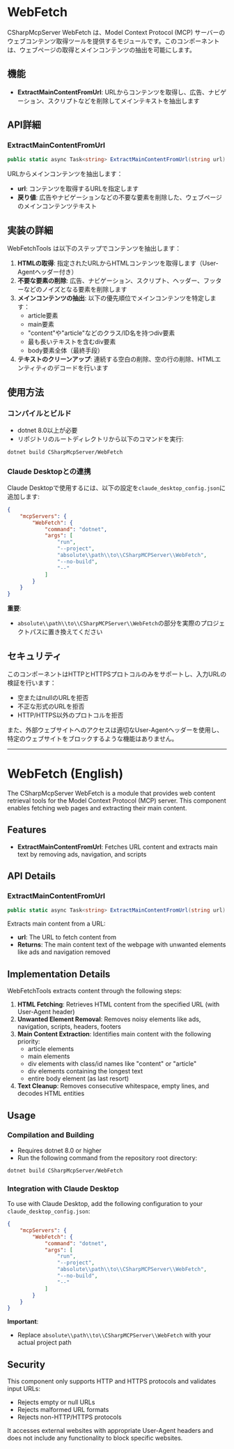 ﻿# WebFetch

CSharpMcpServer WebFetch は、Model Context Protocol (MCP) サーバーのウェブコンテンツ取得ツールを提供するモジュールです。このコンポーネントは、ウェブページの取得とメインコンテンツの抽出を可能にします。

## 機能
- **ExtractMainContentFromUrl**: URLからコンテンツを取得し、広告、ナビゲーション、スクリプトなどを削除してメインテキストを抽出します

## API詳細

### ExtractMainContentFromUrl
```csharp
public static async Task<string> ExtractMainContentFromUrl(string url)
```
URLからメインコンテンツを抽出します：
- **url**: コンテンツを取得するURLを指定します
- **戻り値**: 広告やナビゲーションなどの不要な要素を削除した、ウェブページのメインコンテンツテキスト

## 実装の詳細

WebFetchTools は以下のステップでコンテンツを抽出します：

1. **HTMLの取得**: 指定されたURLからHTMLコンテンツを取得します（User-Agentヘッダー付き）
2. **不要な要素の削除**: 広告、ナビゲーション、スクリプト、ヘッダー、フッターなどのノイズとなる要素を削除します
3. **メインコンテンツの抽出**: 以下の優先順位でメインコンテンツを特定します：
   - article要素
   - main要素
   - "content"や"article"などのクラス/ID名を持つdiv要素
   - 最も長いテキストを含むdiv要素
   - body要素全体（最終手段）
4. **テキストのクリーンアップ**: 連続する空白の削除、空の行の削除、HTMLエンティティのデコードを行います

## 使用方法

### コンパイルとビルド
- dotnet 8.0以上が必要
- リポジトリのルートディレクトリから以下のコマンドを実行:

```bash
dotnet build CSharpMcpServer/WebFetch
```

### Claude Desktopとの連携
Claude Desktopで使用するには、以下の設定を`claude_desktop_config.json`に追加します:

```json
{
    "mcpServers": {
        "WebFetch": {
            "command": "dotnet",
            "args": [
                "run",
                "--project",
                "absolute\\path\\to\\CSharpMCPServer\\WebFetch",
                "--no-build",
                "--"
            ]
        }
    }
}
```

**重要**: 
- `absolute\\path\\to\\CSharpMCPServer\\WebFetch`の部分を実際のプロジェクトパスに置き換えてください

## セキュリティ

このコンポーネントはHTTPとHTTPSプロトコルのみをサポートし、入力URLの検証を行います：
- 空またはnullのURLを拒否
- 不正な形式のURLを拒否
- HTTP/HTTPS以外のプロトコルを拒否

また、外部ウェブサイトへのアクセスは適切なUser-Agentヘッダーを使用し、特定のウェブサイトをブロックするような機能はありません。

---

# WebFetch (English)

The CSharpMcpServer WebFetch is a module that provides web content retrieval tools for the Model Context Protocol (MCP) server. This component enables fetching web pages and extracting their main content.

## Features
- **ExtractMainContentFromUrl**: Fetches URL content and extracts main text by removing ads, navigation, and scripts

## API Details

### ExtractMainContentFromUrl
```csharp
public static async Task<string> ExtractMainContentFromUrl(string url)
```
Extracts main content from a URL:
- **url**: The URL to fetch content from
- **Returns**: The main content text of the webpage with unwanted elements like ads and navigation removed

## Implementation Details

WebFetchTools extracts content through the following steps:

1. **HTML Fetching**: Retrieves HTML content from the specified URL (with User-Agent header)
2. **Unwanted Element Removal**: Removes noisy elements like ads, navigation, scripts, headers, footers
3. **Main Content Extraction**: Identifies main content with the following priority:
   - article elements
   - main elements
   - div elements with class/id names like "content" or "article"
   - div elements containing the longest text
   - entire body element (as last resort)
4. **Text Cleanup**: Removes consecutive whitespace, empty lines, and decodes HTML entities

## Usage

### Compilation and Building
- Requires dotnet 8.0 or higher
- Run the following command from the repository root directory:

```bash
dotnet build CSharpMcpServer/WebFetch
```

### Integration with Claude Desktop
To use with Claude Desktop, add the following configuration to your `claude_desktop_config.json`:

```json
{
    "mcpServers": {
        "WebFetch": {
            "command": "dotnet",
            "args": [
                "run",
                "--project",
                "absolute\\path\\to\\CSharpMCPServer\\WebFetch",
                "--no-build",
                "--"
            ]
        }
    }
}
```

**Important**: 
- Replace `absolute\\path\\to\\CSharpMCPServer\\WebFetch` with your actual project path

## Security

This component only supports HTTP and HTTPS protocols and validates input URLs:
- Rejects empty or null URLs
- Rejects malformed URL formats
- Rejects non-HTTP/HTTPS protocols

It accesses external websites with appropriate User-Agent headers and does not include any functionality to block specific websites.
